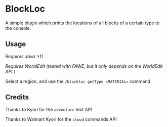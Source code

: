 # BlockLoc

A simple plugin which prints the locations of all blocks of a certain type to the console.

## Usage

_Requires Java >11_

_Requires WorldEdit (tested with FAWE, but it only depends on the WorldEdit API.)_

Select a region, and use the `/blockloc getType <MATERIAL>` command.

## Credits

Thanks to Kyori for the `adventure` text API

Thanks to Walmart Kyori for the `cloud` commands API

